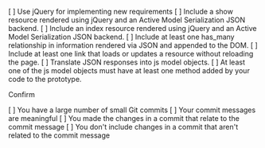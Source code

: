 [ ] Use jQuery for implementing new requirements
[ ] Include a show resource rendered using jQuery and an Active Model Serialization JSON backend.
[ ] Include an index resource rendered using jQuery and an Active Model Serialization JSON backend.
[ ] Include at least one has_many relationship in information rendered via JSON and appended to the DOM.
[ ] Include at least one link that loads or updates a resource without reloading the page.
[ ] Translate JSON responses into js model objects.
[ ] At least one of the js model objects must have at least one method added by your code to the prototype.

Confirm

[ ] You have a large number of small Git commits
[ ] Your commit messages are meaningful
[ ] You made the changes in a commit that relate to the commit message
[ ] You don't include changes in a commit that aren't related to the commit message
